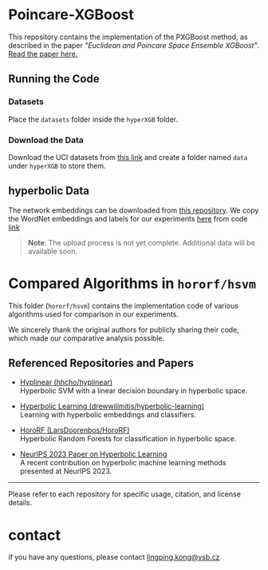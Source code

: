 # Poincare-XGBoost

This repository contains the implementation of the PXGBoost method, as described in the paper *"Euclidean and Poincare Space Ensemble XGBoost"*.
[Read the paper here.](https://www.sciencedirect.com/science/article/pii/S1566253524005244?dgcid=coauthor)

## Running the Code

### Datasets
Place the `datasets` folder inside the `hyperXGB` folder.

### Download the Data
Download the UCI datasets from [this link](https://github.com/lingping-fuzzy/UCI-data-correct-split) and create a folder named `data` under `hyperXGB` to store them.

## hyperbolic Data

The network embeddings can be downloaded from [this repository](https://github.com/hhcho/hyplinear). We copy the WordNet embeddings and labels for our experiments [here](https://drive.google.com/drive/folders/14Mmp_jGmLu5jkKpvv_vIR7K-e0Pdl8BV?usp=sharing) from code [link](https://github.com/LarsDoorenbos/HoroRF/tree/main)

> **Note**: The upload process is not yet complete. Additional data will be available soon.

# Compared Algorithms in `hororf/hsvm`

This folder (`hororf/hsvm`) contains the implementation code of various algorithms used for comparison in our experiments.

We sincerely thank the original authors for publicly sharing their code, which made our comparative analysis possible.

## Referenced Repositories and Papers

- [Hyplinear (hhcho/hyplinear)](https://github.com/hhcho/hyplinear)  
  Hyperbolic SVM with a linear decision boundary in hyperbolic space.

- [Hyperbolic Learning (drewwilimitis/hyperbolic-learning)](https://github.com/drewwilimitis/hyperbolic-learning)  
  Learning with hyperbolic embeddings and classifiers.

- [HoroRF (LarsDoorenbos/HoroRF)](https://github.com/LarsDoorenbos/HoroRF/tree/main)  
  Hyperbolic Random Forests for classification in hyperbolic space.

- [NeurIPS 2023 Paper on Hyperbolic Learning](https://proceedings.neurips.cc/paper_files/paper/2023/hash/24cb8b08f3cb2f59671e33faac4790e6-Abstract-Conference.html)  
  A recent contribution on hyperbolic machine learning methods presented at NeurIPS 2023.

---

Please refer to each repository for specific usage, citation, and license details.




# contact
if you have any questions, please contact
lingping.kong@vsb.cz

